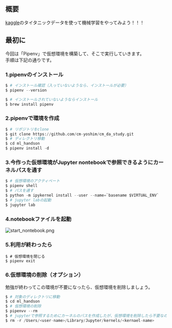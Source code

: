 ## 概要

[kaggle](https://www.kaggle.com/c/titanic)のタイタニックデータを使って機械学習をやってみよう！！！  

## 最初に
今回は「Pipenv」で仮想環境を構築して、そこで実行していきます。  
手順は下記の通りです。  

### 1.pipenvのインストール

```python
$ # インストール確認（入っていないようなら、インストールが必要）
$ pipenv --version

$ # インストールされていないようならインストール
$ brew install pipenv
```

### 2.pipenvで環境を作成

```python
$ # リポジトリをclone
$ git clone https://github.com/cm-yoshim/cm_da_study.git
$ # ディレクトリ移動
$ cd ml_handson
$ pipenv install -d
```

### 3.今作った仮想環境がJupyter nontebookで参照できるようにカーネルパスを通す

```python
$ # 仮想環境のアクティベート
$ pipenv shell
$ # パスを通す
$ python -m ipykernel install --user --name=`basename $VIRTUAL_ENV`
$ # jupyter labの起動
$ jupyter lab
```

### 4.notebookファイルを起動

![start_nontebook.png](docs/start_nontebook.png)


### 5.利用が終わったら

```
$ # 仮想環境を閉じる
$ pipenv exit
```

### 6.仮想環境の削除（オプション）
勉強が終わってこの環境が不要になったら、仮想環境を削除しましょう。

```python
$ # 対象のディレクトリに移動
$ cd ml_handson
$ # 仮想環境の削除
$ pipenvv --rm
$ # jupyterで参照するためにカーネルのパスを作成したが、仮想環境を削除したら不要なので削除
$ rm -r /Users/<user-name>/Library/Jupyter/kernels/<kernael-name>
```